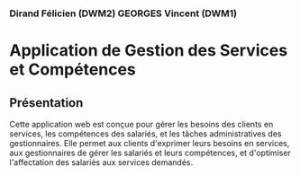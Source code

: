 ### Dirand Félicien (DWM2) GEORGES Vincent (DWM1)
# Application de Gestion des Services et Compétences
## Présentation
Cette application web est conçue pour gérer les besoins des clients en services, les compétences des salariés, et les tâches administratives des gestionnaires. Elle permet aux clients d'exprimer leurs besoins en services, aux gestionnaires de gérer les salariés et leurs compétences, et d'optimiser l'affectation des salariés aux services demandés.